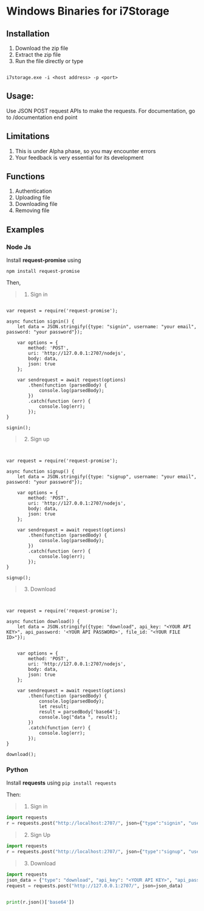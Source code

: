 # Windows Binaries for i7Storage


## Installation
1. Download the zip file
2. Extract the zip file
3. Run the file directly or type 

```

i7storage.exe -i <host address> -p <port>

```

## Usage:

Use JSON POST request APIs to make the requests.
For documentation, go to /documentation end point 
## Limitations
1. This is under Alpha phase, so you may encounter errors
2. Your feedback is very essential for its development

## Functions
1. Authentication
2. Uploading file
3. Downloading file
4. Removing file

## Examples

### Node Js

Install **request-promise** using 

```npm install request-promise```

Then,

> 1. Sign in
```node

var request = require('request-promise');
  
async function signin() {
    let data = JSON.stringify({type: "signin", username: "your email", password: "your password"});
  
    var options = {
        method: 'POST',
        uri: 'http://127.0.0.1:2707/nodejs',
        body: data,
        json: true
    };
  
    var sendrequest = await request(options)
        .then(function (parsedBody) {
            console.log(parsedBody);
        })
        .catch(function (err) {
            console.log(err);
        });
}
  
signin();
```

> 2. Sign up

```node


var request = require('request-promise');
  
async function signup() {
    let data = JSON.stringify({type: "signup", username: "your email", password: "your password"});
  
    var options = {
        method: 'POST',
        uri: 'http://127.0.0.1:2707/nodejs',
        body: data,
        json: true
    };
  
    var sendrequest = await request(options)
        .then(function (parsedBody) {
            console.log(parsedBody);
        })
        .catch(function (err) {
            console.log(err);
        });
}
  
signup();
```

> 3. Download

```node


var request = require('request-promise');
  
async function download() {
    let data = JSON.stringify({type: "download", api_key: "<YOUR API KEY>", api_password: '<YOUR API PASSWORD>', file_id: "<YOUR FILE ID>"});

  
    var options = {
        method: 'POST',
        uri: 'http://127.0.0.1:2707/nodejs',
        body: data,
        json: true
    };
  
    var sendrequest = await request(options)
        .then(function (parsedBody) {
            console.log(parsedBody);
            let result;
            result = parsedBody['base64'];
            console.log("data ", result);
        })
        .catch(function (err) {
            console.log(err);
        });
}
  
download();
```



### Python
Install **requests** using
```pip install requests```

Then:

> 1. Sign in

```python
import requests
r = requests.post("http://localhost:2707/", json={"type":"signin", "username": "your email", "password": "your password"})
```

> 2. Sign Up

```python
import requests
r = requests.post("http://localhost:2707/", json={"type":"signup", "username": "your email", "password": "your password"})
```


> 3. Download

```python
import requests
json_data = {"type": "download", "api_key": "<YOUR API KEY>", "api_password": "<YOUR API PASSWORD>", "file_id": "<YOUR FILE ID>"}
request = requests.post("http://127.0.0.1:2707/", json=json_data)


print(r.json()['base64'])
```
